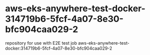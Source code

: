 # aws-eks-anywhere-test-docker-314719b6-5fcf-4a07-8e30-bfc904caa029-2
repository for use with E2E test job aws-eks-anywhere-test-docker:314719b6-5fcf-4a07-8e30-bfc904caa029-2
